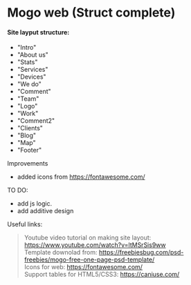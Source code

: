 # Mogo web (Struct complete)
#### Site layput structure:
+ "Intro"
+ "About us" 
+ "Stats" 
+ "Services" 
+ "Devices"
+ "We do"
+ "Comment"
+ "Team"
+ "Logo"
+ "Work"
+ "Comment2"
+ "Clients"
+ "Blog"
+ "Map"
+ "Footer"

Improvements
- added icons from https://fontawesome.com/  

TO DO:
 - add js logic.
 - add additive design
  
Useful links:
> Youtube video tutorial on making site layout: https://www.youtube.com/watch?v=ltMSrSis9ww  
> Template downolad from: https://freebiesbug.com/psd-freebies/mogo-free-one-page-psd-template/   
> Icons for web: https://fontawesome.com/  
> Support tables for HTML5/CSS3: https://caniuse.com/
